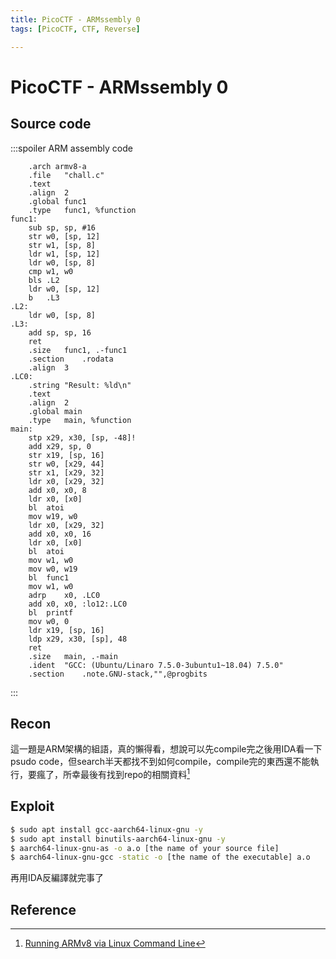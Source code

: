 ```yaml
---
title: PicoCTF - ARMssembly 0
tags: [PicoCTF, CTF, Reverse]

---
```


# PicoCTF - ARMssembly 0
## Source code
:::spoiler ARM assembly code
```
	.arch armv8-a
	.file	"chall.c"
	.text
	.align	2
	.global	func1
	.type	func1, %function
func1:
	sub	sp, sp, #16
	str	w0, [sp, 12]
	str	w1, [sp, 8]
	ldr	w1, [sp, 12]
	ldr	w0, [sp, 8]
	cmp	w1, w0
	bls	.L2
	ldr	w0, [sp, 12]
	b	.L3
.L2:
	ldr	w0, [sp, 8]
.L3:
	add	sp, sp, 16
	ret
	.size	func1, .-func1
	.section	.rodata
	.align	3
.LC0:
	.string	"Result: %ld\n"
	.text
	.align	2
	.global	main
	.type	main, %function
main:
	stp	x29, x30, [sp, -48]!
	add	x29, sp, 0
	str	x19, [sp, 16]
	str	w0, [x29, 44]
	str	x1, [x29, 32]
	ldr	x0, [x29, 32]
	add	x0, x0, 8
	ldr	x0, [x0]
	bl	atoi
	mov	w19, w0
	ldr	x0, [x29, 32]
	add	x0, x0, 16
	ldr	x0, [x0]
	bl	atoi
	mov	w1, w0
	mov	w0, w19
	bl	func1
	mov	w1, w0
	adrp	x0, .LC0
	add	x0, x0, :lo12:.LC0
	bl	printf
	mov	w0, 0
	ldr	x19, [sp, 16]
	ldp	x29, x30, [sp], 48
	ret
	.size	main, .-main
	.ident	"GCC: (Ubuntu/Linaro 7.5.0-3ubuntu1~18.04) 7.5.0"
	.section	.note.GNU-stack,"",@progbits

```
:::
## Recon
這一題是ARM架構的組語，真的懶得看，想說可以先compile完之後用IDA看一下psudo code，但search半天都找不到如何compile，compile完的東西還不能執行，要瘋了，所幸最後有找到repo的相關資料[^compile_arm_file]
## Exploit
```bash
$ sudo apt install gcc-aarch64-linux-gnu -y
$ sudo apt install binutils-aarch64-linux-gnu -y
$ aarch64-linux-gnu-as -o a.o [the name of your source file]
$ aarch64-linux-gnu-gcc -static -o [the name of the executable] a.o
```
再用IDA反編譯就完事了
## Reference
[^compile_arm_file]:[Running ARMv8 via Linux Command Line](https://github.com/joebobmiles/ARMv8ViaLinuxCommandline)